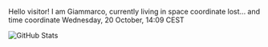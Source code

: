 Hello visitor! I am Giammarco, currently living in space coordinate lost... and time coordinate Wednesday, 20 October, 14:09 CEST

![GitHub Stats](https://github-readme-stats.vercel.app/api?username=grcasanova)
